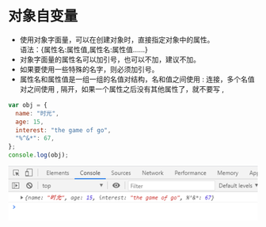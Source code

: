 # 对象自变量

- 使用对象字面量，可以在创建对象时，直接指定对象中的属性。  
  语法：{属性名:属性值,属性名:属性值......}
- 对象字面量的属性名可以加引号，也可以不加，建议不加。
- 如果要使用一些特殊的名字，则必须加引号。
- 属性名和属性值是一组一组的名值对结构，名和值之间使用 : 连接，多个名值对之间使用 , 隔开，如果一个属性之后没有其他属性了，就不要写 ,

```javascript
var obj = {
  name: "时光",
  age: 15,
  interest: "the game of go",
  "%^&*": 67,
};
console.log(obj);
```

![image](../images/20/1.png)
